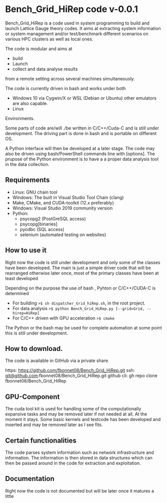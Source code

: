 Bench_Grid_HiRep code v-0.0.1
============================
Bench_Grid_HiRep is a code used in system programming to build and 
launch Lattice Gauge theory codes. It aims at extracting system
information or system management and/or test/benchmark different
scenarios on various HPC clusters as well as local ones.

The code is modular and aims at 
* build
* Launch
* collect and data analyse results

from a remote setting across several machines simultaneously.

The code is currently driven in bash and works under both 
* Windows 10 via Cygwin/X or WSL (Debian or Ubuntu) other emulators are also capable. 
* Linux

Environments. 

Some parts of code are/will ./be written in C/C++/Cuda-C and is
still under development. The driving part is done in bash and
is portable on different OS.

A Python interface will then be developed at a later stage. The code
may also be driven using bash/PowerShell commands line with [options].
The prupose of the Python environment is to have a a proper data
analysis tool in the data collection.

Requirements
------------
* Linux: GNU chain tool
* Windows: The built in Visual Studio Tool Chain (clang)
* Make, CMake, and CUDA-toolkit (12.x preferably)
* Windows: Visual Studio 2019 community version
* Python:
    - psycopg2 (PostGreSQL access)
    - psycopg[binaries]
    - pyodbc (SQL access)
    - selenium (automated testing on websites)

How to use it
-------------
Right now the code is still under development and only some of the
classes have been developed. The main is just a simple driver code that
will be rearranged otherwise later once, most of the primary classes
have been at least developed

Depending on the purpose the use of bash , Pyhton or C/C++/CUDA-C
is determined

* For building ```>$ sh dispatcher_Grid_hiRep.sh```, in the root
  project.
* For data analysis ```>$ python Bench_Grid_HiRep.py [--grid=Grid,
  --hirep=HiRep]```
* For C/C++ driven with GPU acceleration ```>$ cmake```

The Python or the bash may be used for complete automation
at some point this is still under development.

How to download.
-----------------
The code is available in GitHub via a private share.

https: https://github.com/fbonnet08/Bench_Grid_HiRep.git
ssh: git@github.com:fbonnet08/Bench_Grid_HiRep.git
github cli: gh repo clone fbonnet08/Bench_Grid_HiRep

GPU-Component
--------------
The cuda tool kit is used for handling some of the computationally expansive
tasks and may be removed later if not needed at all. At the moment
it stays. Some basic kernels and testcode has been developed and
inserted and may be removed later as I see fits.

Certain functionalities
------------------------
The code parses system information such as network infrastructure and
information. The information is then stored in data structures which
can then be passed around in the code for extraction and
exploitation.

Documentation
---------------
Right now the code is not documented but will be later once it matures
a little

